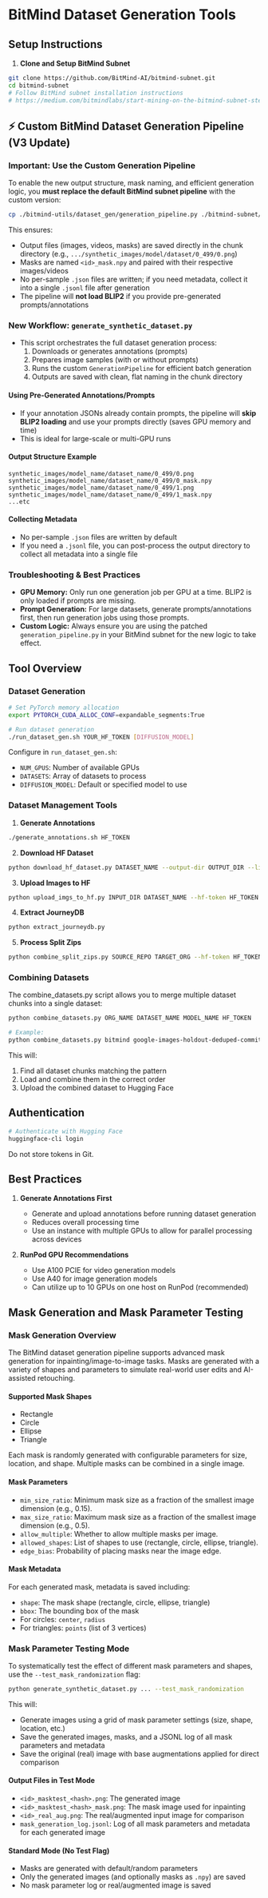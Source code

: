 # BitMind Dataset Generation Tools

## Setup Instructions

1. **Clone and Setup BitMind Subnet**
```bash
git clone https://github.com/BitMind-AI/bitmind-subnet.git
cd bitmind-subnet
# Follow BitMind subnet installation instructions
# https://medium.com/bitmindlabs/start-mining-on-the-bitmind-subnet-step-by-step-runpod-tutorial-848bfa0517df
```

## ⚡️ Custom BitMind Dataset Generation Pipeline (V3 Update)

### Important: Use the Custom Generation Pipeline

To enable the new output structure, mask naming, and efficient generation logic, you **must replace the default BitMind subnet pipeline** with the custom version:

```bash
cp ./bitmind-utils/dataset_gen/generation_pipeline.py ./bitmind-subnet/bitmind/generation/generation_pipeline.py
```

This ensures:
- Output files (images, videos, masks) are saved directly in the chunk directory (e.g., `.../synthetic_images/model/dataset/0_499/0.png`)
- Masks are named `<id>_mask.npy` and paired with their respective images/videos
- No per-sample `.json` files are written; if you need metadata, collect it into a single `.jsonl` file after generation
- The pipeline will **not load BLIP2** if you provide pre-generated prompts/annotations

### New Workflow: `generate_synthetic_dataset.py`

- This script orchestrates the full dataset generation process:
  1. Downloads or generates annotations (prompts)
  2. Prepares image samples (with or without prompts)
  3. Runs the custom `GenerationPipeline` for efficient batch generation
  4. Outputs are saved with clean, flat naming in the chunk directory

#### Using Pre-Generated Annotations/Prompts
- If your annotation JSONs already contain prompts, the pipeline will **skip BLIP2 loading** and use your prompts directly (saves GPU memory and time)
- This is ideal for large-scale or multi-GPU runs

#### Output Structure Example
```
synthetic_images/model_name/dataset_name/0_499/0.png
synthetic_images/model_name/dataset_name/0_499/0_mask.npy
synthetic_images/model_name/dataset_name/0_499/1.png
synthetic_images/model_name/dataset_name/0_499/1_mask.npy
...etc
```

#### Collecting Metadata
- No per-sample `.json` files are written by default
- If you need a `.jsonl` file, you can post-process the output directory to collect all metadata into a single file

### Troubleshooting & Best Practices
- **GPU Memory:** Only run one generation job per GPU at a time. BLIP2 is only loaded if prompts are missing.
- **Prompt Generation:** For large datasets, generate prompts/annotations first, then run generation jobs using those prompts.
- **Custom Logic:** Always ensure you are using the patched `generation_pipeline.py` in your BitMind subnet for the new logic to take effect.

## Tool Overview

### Dataset Generation
```bash
# Set PyTorch memory allocation
export PYTORCH_CUDA_ALLOC_CONF=expandable_segments:True

# Run dataset generation
./run_dataset_gen.sh YOUR_HF_TOKEN [DIFFUSION_MODEL]
```

Configure in `run_dataset_gen.sh`:
- `NUM_GPUS`: Number of available GPUs
- `DATASETS`: Array of datasets to process
- `DIFFUSION_MODEL`: Default or specified model to use

### Dataset Management Tools

1. **Generate Annotations**
```bash
./generate_annotations.sh HF_TOKEN
```

2. **Download HF Dataset**
```bash
python download_hf_dataset.py DATASET_NAME --output-dir OUTPUT_DIR --limit LIMIT --hf-token HF_TOKEN
```

3. **Upload Images to HF**
```bash
python upload_imgs_to_hf.py INPUT_DIR DATASET_NAME --hf-token HF_TOKEN [--private] [--batch-size BATCH_SIZE]
```

4. **Extract JourneyDB**
```bash
python extract_journeydb.py
```

5. **Process Split Zips**
```bash
python combine_split_zips.py SOURCE_REPO TARGET_ORG --hf-token HF_TOKEN
```

### Combining Datasets

The combine_datasets.py script allows you to merge multiple dataset chunks into a single dataset:

```bash
python combine_datasets.py ORG_NAME DATASET_NAME MODEL_NAME HF_TOKEN

# Example:
python combine_datasets.py bitmind google-images-holdout-deduped-commits_3 FLUX.1-dev YOUR_HF_TOKEN
```

This will:
1. Find all dataset chunks matching the pattern
2. Load and combine them in the correct order
3. Upload the combined dataset to Hugging Face

## Authentication

```bash
# Authenticate with Hugging Face
huggingface-cli login
```
Do not store tokens in Git.

## Best Practices

1. **Generate Annotations First**
   - Generate and upload annotations before running dataset generation
   - Reduces overall processing time
   - Use an instance with multiple GPUs to allow for parallel processing across devices

2. **RunPod GPU Recommendations**
   - Use A100 PCIE for video generation models
   - Use A40 for image generation models
   - Can utilize up to 10 GPUs on one host on RunPod (recommended)

## Mask Generation and Mask Parameter Testing

### Mask Generation Overview

The BitMind dataset generation pipeline supports advanced mask generation for inpainting/image-to-image tasks. Masks are generated with a variety of shapes and parameters to simulate real-world user edits and AI-assisted retouching.

#### Supported Mask Shapes
- Rectangle
- Circle
- Ellipse
- Triangle

Each mask is randomly generated with configurable parameters for size, location, and shape. Multiple masks can be combined in a single image.

#### Mask Parameters
- `min_size_ratio`: Minimum mask size as a fraction of the smallest image dimension (e.g., 0.15).
- `max_size_ratio`: Maximum mask size as a fraction of the smallest image dimension (e.g., 0.5).
- `allow_multiple`: Whether to allow multiple masks per image.
- `allowed_shapes`: List of shapes to use (rectangle, circle, ellipse, triangle).
- `edge_bias`: Probability of placing masks near the image edge.

#### Mask Metadata
For each generated mask, metadata is saved including:
- `shape`: The mask shape (rectangle, circle, ellipse, triangle)
- `bbox`: The bounding box of the mask
- For circles: `center`, `radius`
- For triangles: `points` (list of 3 vertices)

### Mask Parameter Testing Mode

To systematically test the effect of different mask parameters and shapes, use the `--test_mask_randomization` flag:

```bash
python generate_synthetic_dataset.py ... --test_mask_randomization
```

This will:
- Generate images using a grid of mask parameter settings (size, shape, location, etc.)
- Save the generated images, masks, and a JSONL log of all mask parameters and metadata
- Save the original (real) image with base augmentations applied for direct comparison

#### Output Files in Test Mode
- `<id>_masktest_<hash>.png`: The generated image
- `<id>_masktest_<hash>_mask.png`: The mask image used for inpainting
- `<id>_real_aug.png`: The real/augmented input image for comparison
- `mask_generation_log.jsonl`: Log of all mask parameters and metadata for each generated image

#### Standard Mode (No Test Flag)
- Masks are generated with default/random parameters
- Only the generated images (and optionally masks as `.npy`) are saved
- No mask parameter log or real/augmented image is saved